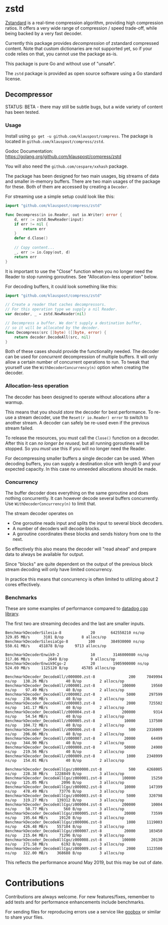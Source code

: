 # zstd 

[Zstandard](https://facebook.github.io/zstd/) is a real-time compression algorithm, providing high compression ratios. 
It offers a very wide range of compression / speed trade-off, while being backed by a very fast decoder. 

Currently this package provides *decompression* of zstandard compressed content. 
Note that custom dictionaries are not supported yet, so if your code relies on that, 
you cannot use the package as-is.

This package is pure Go and without use of "unsafe".

The `zstd` package is provided as open source software using a Go standard license.


## Decompressor

STATUS: BETA - there may still be subtle bugs, but a wide variety of content has been tested.

 
### Usage

Install using `go get -u github.com/klauspost/compress`. The package is located in `github.com/klauspost/compress/zstd`.

Godoc Documentation: https://golang.org/github.com/klauspost/compress/zstd

You will also need the `github.com/cespare/xxhash` package.

The package has been designed for two main usages, big streams of data and smaller in-memory buffers. 
There are two main usages of the package for these. Both of them are accessed by creating a `Decoder`.

For streaming use a simple setup could look like this:

```Go
import "github.com/klauspost/compress/zstd"

func Decompress(in io.Reader, out io.Writer) error {
    d, err := zstd.NewReader(input)
    if err != nil {
    	return err
    }
    defer d.Close()
    
    // Copy content...
    _, err := io.Copy(out, d)
    return err
}
```

It is important to use the "Close" function when you no longer need the Reader to stop running goroutines. 
See "Allocation-less operation" below.

For decoding buffers, it could look something like this:

```Go
import "github.com/klauspost/compress/zstd"

// Create a reader that caches decompressors.
// For this operation type we supply a nil Reader.
var decoder, _ = zstd.NewReader(nil)

// Decompress a buffer. We don't supply a destination buffer,
// so it will be allocated by the decoder.
func Decompress(src []byte) ([]byte, error) {
	return decoder.DecodeAll(src, nil)
} 
```

Both of these cases should provide the functionality needed. 
The decoder can be used for *concurrent* decompression of multiple buffers. 
It will only allow a certain number of concurrent operations to run. 
To tweak that yourself use the `WithDecoderConcurrency(n)` option when creating the decoder.   

### Allocation-less operation

The decoder has been designed to operate without allocations after a warmup. 

This means that you should *store* the decoder for best performance. 
To re-use a stream decoder, use the `Reset(r io.Reader) error` to switch to another stream.
A decoder can safely be re-used even if the previous stream failed.

To release the resources, you must call the `Close()` function on a decoder.
After this it can *no longer be reused*, but all running goroutines will be stopped.
So you *must* use this if you will no longer need the Reader.

For decompressing smaller buffers a single decoder can be used.
When decoding buffers, you can supply a destination slice with length 0 and your expected capacity.
In this case no unneeded allocations should be made. 

### Concurrency

The buffer decoder does everything on the same goroutine and does nothing concurrently.
It can however decode several buffers concurrently. Use `WithDecoderConcurrency(n)` to limit that.

The stream decoder operates on

* One goroutine reads input and splits the input to several block decoders.
* A number of decoders will decode blocks.
* A goroutine coordinates these blocks and sends history from one to the next.

So effectively this also means the decoder will "read ahead" and prepare data to always be available for output.

Since "blocks" are quite dependent on the output of the previous block stream decoding will only have limited concurrency.

In practice this means that concurrency is often limited to utilizing about 2 cores effectively.
 
 
### Benchmarks

These are some examples of performance compared to [datadog cgo library](https://github.com/DataDog/zstd).

The first two are streaming decodes and the last are smaller inputs. 
 
```
BenchmarkDecoderSilesia-8             20       642550210 ns/op   329.85 MB/s      3101 B/op        8 allocs/op
BenchmarkDecoderSilesiaCgo-8         100       384930000 ns/op   550.61 MB/s    451878 B/op     9713 allocs/op

BenchmarkDecoderEnwik9-2              10        3146000080 ns/op         317.86 MB/s        2649 B/op          9 allocs/op
BenchmarkDecoderEnwik9Cgo-2           20        1905900000 ns/op         524.69 MB/s     1125120 B/op      45785 allocs/op

BenchmarkDecoder_DecodeAll/z000000.zst-8               200     7049994 ns/op   138.26 MB/s        40 B/op        2 allocs/op
BenchmarkDecoder_DecodeAll/z000001.zst-8            100000       19560 ns/op    97.49 MB/s        40 B/op        2 allocs/op
BenchmarkDecoder_DecodeAll/z000002.zst-8              5000      297599 ns/op   236.99 MB/s        40 B/op        2 allocs/op
BenchmarkDecoder_DecodeAll/z000003.zst-8              2000      725502 ns/op   141.17 MB/s        40 B/op        2 allocs/op
BenchmarkDecoder_DecodeAll/z000004.zst-8            200000        9314 ns/op    54.54 MB/s        40 B/op        2 allocs/op
BenchmarkDecoder_DecodeAll/z000005.zst-8             10000      137500 ns/op   104.72 MB/s        40 B/op        2 allocs/op
BenchmarkDecoder_DecodeAll/z000006.zst-8               500     2316009 ns/op   206.06 MB/s        40 B/op        2 allocs/op
BenchmarkDecoder_DecodeAll/z000007.zst-8             20000       64499 ns/op   344.90 MB/s        40 B/op        2 allocs/op
BenchmarkDecoder_DecodeAll/z000008.zst-8             50000       24900 ns/op   219.56 MB/s        40 B/op        2 allocs/op
BenchmarkDecoder_DecodeAll/z000009.zst-8              1000     2348999 ns/op   154.01 MB/s        40 B/op        2 allocs/op

BenchmarkDecoder_DecodeAllCgo/z000000.zst-8            500     4268005 ns/op   228.38 MB/s   1228849 B/op        3 allocs/op
BenchmarkDecoder_DecodeAllCgo/z000001.zst-8         100000       15250 ns/op   125.05 MB/s      2096 B/op        3 allocs/op
BenchmarkDecoder_DecodeAllCgo/z000002.zst-8          10000      147399 ns/op   478.49 MB/s     73776 B/op        3 allocs/op
BenchmarkDecoder_DecodeAllCgo/z000003.zst-8           5000      320798 ns/op   319.27 MB/s    139312 B/op        3 allocs/op
BenchmarkDecoder_DecodeAllCgo/z000004.zst-8         200000       10004 ns/op    50.77 MB/s       560 B/op        3 allocs/op
BenchmarkDecoder_DecodeAllCgo/z000005.zst-8          20000       73599 ns/op   195.64 MB/s     19120 B/op        3 allocs/op
BenchmarkDecoder_DecodeAllCgo/z000006.zst-8           1000     1119003 ns/op   426.48 MB/s    557104 B/op        3 allocs/op
BenchmarkDecoder_DecodeAllCgo/z000007.zst-8          20000      103450 ns/op   215.04 MB/s     71296 B/op        9 allocs/op
BenchmarkDecoder_DecodeAllCgo/z000008.zst-8         100000       20130 ns/op   271.58 MB/s      6192 B/op        3 allocs/op
BenchmarkDecoder_DecodeAllCgo/z000009.zst-8           2000     1123500 ns/op   322.00 MB/s    368688 B/op        3 allocs/op
```

This reflects the performance around May 2019, but this may be out of date.

# Contributions

Contributions are always welcome. 
For new features/fixes, remember to add tests and for performance enhancements include benchmarks.

For sending files for reproducing errors use a service like [goobox](https://goobox.io/#/upload) or similar to share your files.